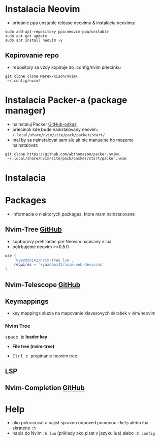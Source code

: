 # Instalacia Neovim

- pridanie ppa unstable release neovimu & instalacia neovimu:

```shell
sudo add-apt-repository ppa:neovim-ppa/unstable
sudo apt-get update
sudo apt install neovim -y
```

## Kopirovanie repo

- repository sa vzdy kopiruje do .config/nvim priecinku

```shell
git clone clone Marek-Kison/nvim\
 ~/.config/nvim/
```

# Instalacia Packer-a (package manager)

- nainstaluj Packer [GitHub-odkaz](https://github.com/wbthomason/packer.nvim)
- priecinok kde bude nainstalovany neovim: `/.local/share/nvim/site/pack/packer/start/`
- mal by sa nainstalovat sam ale ak nie manualne ho mozeme nainstalovat:

```shell
git clone https://github.com/wbthomason/packer.nvim\
 ~/.local/share/nvim/site/pack/packer/start/packer.nvim
```

# Instalacia

# Packages

- informacie o niektorych packages, ktore mam nainstalovane

## Nvim-Tree [GitHub](https://github.com/kyazdani42/nvim-tree.lua)

- supborovy prehliadac pre Neovim napisany v lua
- potrbujeme neovim >=0.5.0

```lua
use {
    'kyazdani42/nvim-tree.lua',
    requires = 'kyazdani42/nvim-web-devicons'
}
```

## Nvim-Telescope [GitHub](https://github.com/nvim-telescope/telescope.nvim)

## Keymappings

- key mappings sluzia na mapovanie klavesovych skratiek v vim/neovim

### Nvim Tree

<kbd> space </kbd> je **leader key**

- **File tree (nvim-tree)**

- <kbd> Ctrl </kbd> <kbd> e </kbd> prepinanie neovim tree

## LSP

## Nvim-Completion [GitHub](https://github.com/hrsh7th/nvim-cmp)

# Help

- ako pokracovat a najist spravnu odpoved pomocou `:help` alebo iba skratene `:h`
- napis do Nvim `:h lua` (priklady ako pisat v jazyku lua) alebo `:h config`
